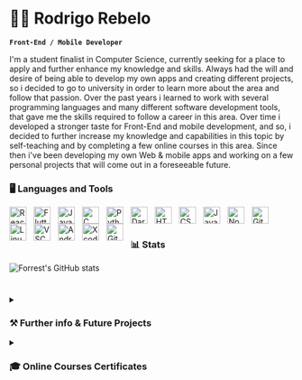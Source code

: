 # 👨‍💻 Rodrigo Rebelo

**`Front-End / Mobile Developer`**

I'm a student finalist in Computer Science, currently seeking for a place to apply and further enhance my knowledge and skills.
Always had the will and desire of being able to develop my own apps and creating different projects, so i decided to go to university in order to learn more about the area and follow that passion.
Over the past years i learned to work with several programming languages and many different software development tools, that gave me the skills required to follow a career in this area.
Over time i developed a stronger taste for Front-End and mobile development, and so, i decided to further increase my knowledge and capabilities in this topic by self-teaching and by completing a few online courses in this area.
Since then i've been developing my own Web & mobile apps and working on a few personal projects that will come out in a foreseeable future.

### 🖥️ Languages and Tools

<img align="left" alt="React" width="30px" style="padding-right:10px;" src="https://cdn.jsdelivr.net/gh/devicons/devicon/icons/react/react-original.svg" />
<img align="left" alt="Flutter" width="30px" style="padding-right:10px;" src="https://cdn.jsdelivr.net/gh/devicons/devicon/icons/flutter/flutter-original.svg" />
<img align="left" alt="Java" width="30px" style="padding-right:10px;" src="https://cdn.jsdelivr.net/gh/devicons/devicon/icons/java/java-original.svg"/>
<img align="left" alt="C" width="30px" style="padding-right:10px;" src="https://cdn.jsdelivr.net/gh/devicons/devicon/icons/c/c-original.svg" />
<img align="left" alt="Python" width="30px" style="padding-right:10px;" src="https://cdn.jsdelivr.net/gh/devicons/devicon/icons/python/python-plain.svg" />
<img align="left" alt="Dart" width="30px" style="padding-right:10px;" src="https://cdn.jsdelivr.net/gh/devicons/devicon/icons/dart/dart-original.svg" />
<img align="left" alt="HTML" width="30px" style="padding-right:10px;" src="https://cdn.jsdelivr.net/gh/devicons/devicon/icons/html5/html5-plain.svg" />
<img align="left" alt="CSS" width="30px" style="padding-right:10px;" src="https://cdn.jsdelivr.net/gh/devicons/devicon/icons/css3/css3-plain.svg" />
<img align="left" alt="JavaScript" width="30px" style="padding-right:10px;" src="https://cdn.jsdelivr.net/gh/devicons/devicon/icons/javascript/javascript-plain.svg" />
<img align="left" alt="NodeJS" width="30px" style="padding-right:10px;" src="https://cdn.jsdelivr.net/gh/devicons/devicon/icons/nodejs/nodejs-original.svg" />
<img align="left" alt="Git" width="30px" style="padding-right:10px;" src="https://cdn.jsdelivr.net/gh/devicons/devicon/icons/git/git-original.svg" />
<img align="left" alt="Linux" width="30px" style="padding-right:10px;" src="https://cdn.jsdelivr.net/gh/devicons/devicon/icons/linux/linux-original.svg" />
<img align="left" alt="VSCode" width="30px" style="padding-right:10px;" src="https://cdn.jsdelivr.net/gh/devicons/devicon/icons/vscode/vscode-original.svg" />
<img align="left" alt="AndroidStudio" width="30px" style="padding-right:10px;" src="https://cdn.jsdelivr.net/gh/devicons/devicon/icons/androidstudio/androidstudio-original.svg" />
<img align="left" alt="Xcode" width="30px" style="padding-right:10px;" src="https://cdn.jsdelivr.net/gh/devicons/devicon/icons/xcode/xcode-original.svg" />
<img align="left" alt="GitHub" width="30px" style="padding-right:10px;" src="https://cdn.jsdelivr.net/gh/devicons/devicon/icons/github/github-original.svg" />
<br />

#

### 📊 Stats

![Forrest's GitHub stats](https://github-readme-stats.vercel.app/api?username=EscadaRebelo&show_icons=true&theme=blueberry)

<!-- ![GitHub Streak](https://streak-stats.demolab.com?user=ForrestKnight&theme=gruvbox&border_radius=4.5) -->

#
<details>
 <summary><h3>⚒️ Further info & Future Projects</h3></summary>
   During my time in university I had the experience of working with colleagues in varied projects(including my curricular units of Project) at the Assisted Living Computing and Telecommunications Laboratory - ALLab, 
   which gave me the oppurtunity of learning a lot about different fields on IT and its research areas.
While working with them, I developed a project called "Monitoring platform and irrigation control for precision agriculture" that i recently started to work on again and plan to add a lot of new features, such as Indoor & Outdoor Home security cameras system, 
  remote controll lighting, window blinds and others.
</details>

<details>
 <summary><h3>🎓 Online Courses Certificates</h3></summary>
 <img align="left" alt="React" width="400px" style="padding-right:10px;" src="https://i.imgur.com/8qn39jy.jpg" />
 <img align="left" alt="Flutter" width="400px" style="padding-right:10px;" src="https://i.imgur.com/5nreflz.jpg" />
